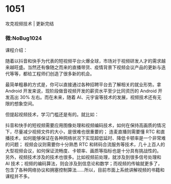 # 1051
攻克视频技术 | 更新完结
### 微:NoBug1024 


课程介绍：

随着以抖音和快手为代表的短视频平台火爆全球，市场对于视频研发人才的需求越来越旺盛。当然还有像随之而来的直播带货、疫情背景下视频会议产品的更新与迭代等等，都给工程师们创造了很多新的机会。

最简单粗暴的方式是，你可以直接通过各种招聘平台去了解相关的就业形势。拿 Android 开发来说，现阶段做音视频开发的薪资水平至少比同资历的 Android 开发高出 30% 左右。而在未来，随着 AI、元宇宙等技术的发展，视频技术还有无限的想象空间。

但提起视频技术，学习门槛还是有的。就比如：

抖音和快手的短视频需要应用图像处理和视频编码技术，如何在保持高画质的情况下，尽量减少视频文件的大小，是很难也很重要的；
连麦直播则需要懂 RTC 和直播技术，如何能够保证在各种网络状况下实现超低延时、降低卡顿率是一个非常难的问题；
视频会议则需要你十分熟悉 RTC 和转码合流服务等技术，几十上百人的大型视频会议，如何保证流畅度、卡顿率、画质等指标也是十分具有挑战性的。
另外，视频技术涉及的技术也很多。比如视频前处理，就涉及到很多信号处理和 AI 技术；视频的编码算法，则会涉及到信息论和数学；而视频的传输就更多了，包含了各种网络协议和拥塞控制算法……所以，目前市面上系统讲解视频的书籍和课程并不多。
